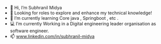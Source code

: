- 👋 Hi, I’m Subhranil Midya
- 👀 Looking for roles to explore and enhance my technical knowledge!
- 🌱 I’m currently learning Core java , Springboot , etc  .
- 💻 I’m currently Working in a Digital engineering leader organisation as software engineer.
- 📫 www.linkedin.com/in/subhranil-midya

<!---
Subhranil8014/Subhranil8014 is a ✨ special ✨ repository because its `README.md` (this file) appears on your GitHub profile.
You can click the Preview link to take a look at your changes.
--->
